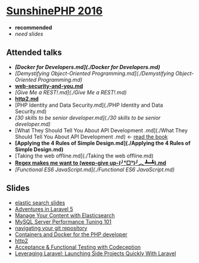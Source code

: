 # [SunshinePHP 2016](https://joind.in/event/sunshinephp-2016)

- **recommended**
- *need slides*

## Attended talks
- ***[Docker for Developers.md](./Docker for Developers.md)***
- *[Demystifying Object-Oriented Programming.md](./Demystifying Object-Oriented Programming.md)*
- **[web-security-and-you.md](./web-security-and-you.md)**
- *[Give Me a REST!.md](./Give Me a REST!.md)*
- **[http2.md](./http2.md)**
- [PHP Identity and Data Security.md](./PHP Identity and Data Security.md)
- *[30 skills to be senior developer.md](./30 skills to be senior developer.md)*
- [What They Should Tell You About API Development .md](./What They Should Tell You About API Development .md) <- [read the book](http://www.amazon.com/Build-APIs-You-Wont-Hate/dp/0692232699/ref=sr_1_1?ie=UTF8&qid=1454815410&sr=8-1&keywords=build+api+you+won%27t+hate)
- **[Applying the 4 Rules of Simple Design.md](./Applying the 4 Rules of Simple Design.md)**
- [Taking the web offline.md](./Taking the web offline.md)
- **[Regex makes me want to (weep-give up-(╯°□°)╯︵ ┻━┻)\.md](./https://github.com/santi6291/sunshine-php-2016/blob/master/Regex%20makes%20me%20want%20to%20(weep-give%20up-(%E2%95%AF%C2%B0%E2%96%A1%C2%B0)%E2%95%AF%EF%B8%B5%20%E2%94%BB%E2%94%81%E2%94%BB)%5C.md)**
- *[Functional ES6 JavaScript.md](./Functional ES6 JavaScript.md)*

## Slides
- [elastic search slides](https://speakerdeck.com/squinones/manage-your-content-with-elasticsearch)
- [Adventures in Laravel 5](http://www.slideshare.net/svpernova09/adventures-in-laravel-5-sunshinephp-2016-tutorial)
- [Manage Your Content with Elasticsearch](https://speakerdeck.com/squinones/manage-your-content-with-elasticsearch)
- [MySQL Server Performance Tuning 101 ](http://khankennels.com/presentations/Sunshine2016_Perf_Tune_slides_only.pdf)
- [navigating your git repository](https://docs.google.com/presentation/d/1WdI7M62QqykGdhnjzvv_WAwiiX3fuIpvDT-BOiYGGtQ/edit#slide=id.g273807231_06)
- [Containers and Docker for the PHP developer](http://www.slideshare.net/RobertMcFrazier/introduction-to-containers-and-docker-for-php-developers)
- [http2](http://www.slideshare.net/aramonc/http2-57936021)
- [Acceptance & Functional Testing with Codeception](http://www.slideshare.net/svpernova09/acceptance-functional-testing-with-codeception-sunshinephp-2016)
- [Leveraging Laravel: Launching Side Projects Quickly With Laravel](https://speakerdeck.com/mattstauffer/leveraging-laravel-launching-side-projects-quickly-with-laravel)